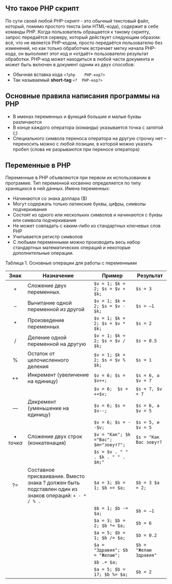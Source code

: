## Что такое PHP скрипт

По сути своей любой PHP-скрипт ‑ это обычный текстовый файл, который, помимо простого текста (или HTML-кода), содержит в себе команды PHP. 
Когда пользователь обращается к такому скрипту, запрос передаётся серверу, который действует следующим образом: всё, что не является PHP-кодом, просто передаётся пользователю без изменений, но как только обработчик встречает метку начала PHP-кода, он выполняет этот код и «отдаёт» пользователю результат обработки. 
PHP-код может находиться в любой части документа и может быть включен в документ одним из двух способов:  

- Обычная вставка кода ```<?php    PHP-код?>```  
- Так называемый **short-tag** ```<?  PHP-код?>```

## Основные правила написания программы на РНР

- В именах переменных и функций большие и малые буквы различаются
- В конце каждого оператора (команды) указывается точка с запятой (;)
- Специального символа переноса оператора на другую строчку нет – переносить можно с любой позиции, в которой можно указать пробел (слова не разрываются при переносе оператора)

## Переменные в PHP

Переменные в РНР объявляются при первом их использовании в программе. Тип переменной косвенно определяется по типу хранящихся в ней данных. 
Имена переменных:
- Начинаются со знака доллара ($)
- Могут содержать только латинские буквы, цифры, символы подчеркивания
- Состоят из одного или нескольких символов и начинаются с буквы или символа подчеркивания
- Не может совпадать с каким-либо из стандартных ключевых слов РНР
- Учитывается регистр символов
- С любыми переменными можно производить весь набор стандартных математических операций и некоторые дополнительные операции.

Таблица 1. Основные операции для работы с переменными

|Знак  | Назначение  |  Пример | Результат |
|:-:|---|---|---|
| + | Сложение двух переменных. | `$v = 1; $k = 2; $s = $v + $k; ` | `$s = 3`|
| – | Вычитание одной переменной из другой | `$v = 1; $k = 2; $s = $v - $k; ` | `$s = –1`|
| * | Произведение переменных | `$v = 1; $k = 2; $s = $v * $k;`  | `$s = 2`|
| / | Деление одной переменной на другую | `$v = 1; $k = 2; $s = $v / $k;`  | `$s = 0.5`|
| % | Остаток от целочисленного деления | `$v = 1; $k = 2; $s = $v % $k; ` | `$s = 1`|
| ++ | Инкремент (увеличение на единицу) | `$v = 6; $s = $v++;` | `$s = 6, а $v = 7`|
||| `$v = 6;  $s = ++$v; ` | `$s = 7, $v = 7`|
|–– | Декремент (уменьшение на единицу) | `$v = 6; $s = $v--; ` | `$s = 6, а $v = 5`|
||| `$v = 6; $s = --$v;` | `$s = 5, и $v = 5`|
|• *точка* | Сложение двух строк (конкатенация) | `$v = "Как"; $k ="Вас"; $m="зовут?";`  | `$s = "Как Вас зовут?`|
||| `$s = $v . " " . $k . " " . $m;"` | |
|?= | Составное присваивание. Вместо знака ? должен быть подставлен один из знаков операций: `+ - * / % .` | `$a = 3; $b = 1; $b += $a; ` | `$b = 3 $a = 2;`|
||| `$b = 1; $b -= $a;` | `$b = –1`|
||| `$a = 3; $b = 2; $b *= $a;` | `$b = 6`|
||| `$a = 5; $b = 1; $b /= $a;` | `$b = 0.2`|
||| `$a = "Здравия"; $b = "Желаю";` | `$b = "Желаю Здравия"`|
||| `$b .= $a;` | |
||| `$a = 5; $b = 17; $b %= $a; ` | `$b = 2`|